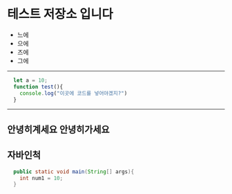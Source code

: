 # 테스트 저장소 입니다
- 느에
- 으에
- 즈에
- 그에
---
```js
  let a = 10;
  function test(){
    console.log("이곳에 코드를 넣어야겠지?")
  }
```
---
안녕히계세요
안녕히가세요
---
## 자바인척
```java
  public static void main(String[] args){
    int num1 = 10;
  } 
```
